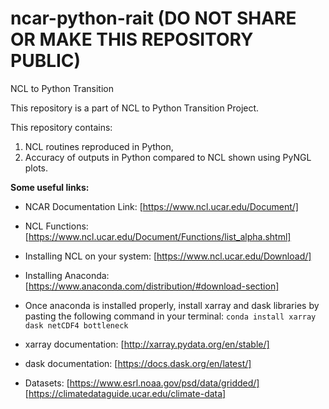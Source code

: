 # ncar-python-rait  (DO NOT SHARE OR MAKE THIS REPOSITORY PUBLIC)
NCL to Python Transition

This repository is a part of NCL to Python Transition Project.

This repository contains:
1. NCL routines reproduced in Python,
2. Accuracy of outputs in Python compared to NCL shown using PyNGL plots.

**Some useful links:**
- NCAR Documentation Link: [https://www.ncl.ucar.edu/Document/]
- NCL Functions: [https://www.ncl.ucar.edu/Document/Functions/list_alpha.shtml]
- Installing NCL on your system: [https://www.ncl.ucar.edu/Download/]

- Installing Anaconda: [https://www.anaconda.com/distribution/#download-section]
- Once anaconda is installed properly, install xarray and dask libraries by pasting the following command in your terminal:
  `conda install xarray dask netCDF4 bottleneck`
- xarray documentation: [http://xarray.pydata.org/en/stable/]
- dask documentation: [https://docs.dask.org/en/latest/]

- Datasets: [https://www.esrl.noaa.gov/psd/data/gridded/]
            [https://climatedataguide.ucar.edu/climate-data]

